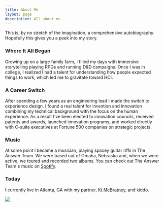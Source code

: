 ```yaml
---
title: About Me
layout: page
description: All about me.
---
```


<!-- I'm an executive-level tech innovator with 19 years of professional experience, having worked at Disney, Amazon, and Rocket Companies, and more. -->

This is, by no stretch of the imagination, a comprehensive autobiography. Hopefully this gives you a peek into my story.

### Where It All Began
Growing up on a large family farm, I filled my days with immersive storytelling playing RPGs and running D&amp;D campaigns. Once I was in college, I realized I had a talent for understanding how people expected things to work, which led me to gravitate toward HCI.

### A Career Switch
After spending a few years as an engineering lead I made the switch to experience design. I found a real talent for invention and innovation combining my technical background with the focus on the human experience. As a result I've been elected to innovation councils, received patents and awards, launched innovation programs, and worked directly with C-suite executives at Fortune 500 companies on strategic projects.

### Music
At some point I became a musician, playing spacey guitar riffs in The Answer Team. We were based out of Omaha, Nebraska and, when we were active, we toured and recorded two albums. You can check out The Answer Team's music on [Spotify](https://open.spotify.com/artist/3mMaoKi4PaOLhYFdAknELD?si=mci-mk0ASMiM1bro9ey0NA).

### Today
I currently live in Atlanta, GA with my partner, [Kt McBratney](https://www.ktmcbratney.com/), and kiddo.

![](/assets/photos/guitar.jpg)